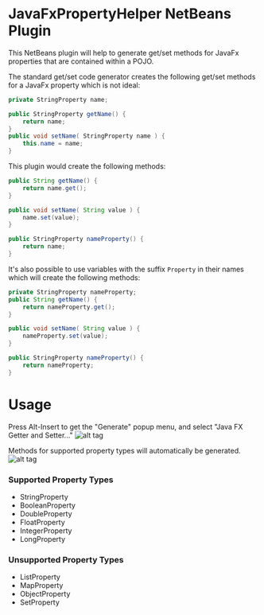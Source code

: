 # JavaFxPropertyHelper NetBeans Plugin

This NetBeans plugin will help to generate get/set methods for JavaFx properties 
that are contained within a POJO.

The standard get/set code generator creates the following get/set methods for a 
JavaFx property which is not ideal:

```java
private StringProperty name;

public StringProperty getName() { 
    return name;
}
public void setName( StringProperty name ) {
    this.name = name;
}
```

This plugin would create the following methods:

```java
public String getName() {
    return name.get();
}

public void setName( String value ) {
    name.set(value);
}

public StringProperty nameProperty() {
    return name;
}
```

It's also possible to use variables with the suffix `Property` in their names 
which will create the following methods: 

```java
private StringProperty nameProperty;
public String getName() {
    return nameProperty.get();
}

public void setName( String value ) {
    nameProperty.set(value);
}

public StringProperty nameProperty() {
    return nameProperty;
}
```



# Usage

Press Alt-Insert to get the "Generate" popup menu, and select "Java FX Getter and Setter..."
![alt tag](https://rterp.files.wordpress.com/2015/09/ubuntu1.png)


Methods for supported property types will automatically be generated.
![alt tag](https://rterp.files.wordpress.com/2015/09/ubuntu2.png)



### Supported Property Types
* StringProperty
* BooleanProperty
* DoubleProperty
* FloatProperty
* IntegerProperty
* LongProperty



### Unsupported Property Types
* ListProperty
* MapProperty
* ObjectProperty
* SetProperty

